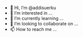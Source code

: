 - 👋 Hi, I’m @addisuerku
- 👀 I’m interested in ...
- 🌱 I’m currently learning ...
- 💞️ I’m looking to collaborate on ...
- 📫 How to reach me ...

<!---
addisuerku/addisuerku is a ✨ special ✨ repository because its `README.md` (this file) appears on your GitHub profile.
You can click the Preview link to take a look at your changes.
--->
